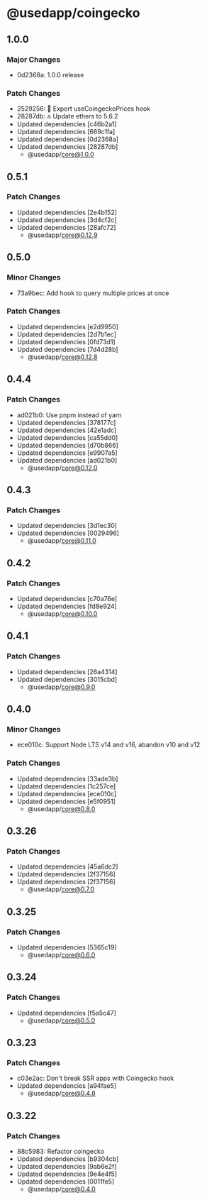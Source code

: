 # @usedapp/coingecko

## 1.0.0

### Major Changes

- 0d2368a: 1.0.0 release

### Patch Changes

- 2529256: 🎃 Export useCoingeckoPrices hook
- 28287db: 🔝 Update ethers to 5.6.2
- Updated dependencies [c46b2a1]
- Updated dependencies [669c1fa]
- Updated dependencies [0d2368a]
- Updated dependencies [28287db]
  - @usedapp/core@1.0.0

## 0.5.1

### Patch Changes

- Updated dependencies [2e4b152]
- Updated dependencies [3d4cf2c]
- Updated dependencies [28afc72]
  - @usedapp/core@0.12.9

## 0.5.0

### Minor Changes

- 73a9bec: Add hook to query multiple prices at once

### Patch Changes

- Updated dependencies [e2d9950]
- Updated dependencies [2d7b1ec]
- Updated dependencies [0fd73d1]
- Updated dependencies [7d4d28b]
  - @usedapp/core@0.12.8

## 0.4.4

### Patch Changes

- ad021b0: Use pnpm instead of yarn
- Updated dependencies [378177c]
- Updated dependencies [42e1adc]
- Updated dependencies [ca55dd0]
- Updated dependencies [d70b866]
- Updated dependencies [e9907a5]
- Updated dependencies [ad021b0]
  - @usedapp/core@0.12.0

## 0.4.3

### Patch Changes

- Updated dependencies [3d1ec30]
- Updated dependencies [0029496]
  - @usedapp/core@0.11.0

## 0.4.2

### Patch Changes

- Updated dependencies [c70a76e]
- Updated dependencies [fd8e924]
  - @usedapp/core@0.10.0

## 0.4.1

### Patch Changes

- Updated dependencies [26a4314]
- Updated dependencies [3015cbd]
  - @usedapp/core@0.9.0

## 0.4.0

### Minor Changes

- ece010c: Support Node LTS v14 and v16, abandon v10 and v12

### Patch Changes

- Updated dependencies [33ade3b]
- Updated dependencies [1c257ce]
- Updated dependencies [ece010c]
- Updated dependencies [e5f0951]
  - @usedapp/core@0.8.0

## 0.3.26

### Patch Changes

- Updated dependencies [45a6dc2]
- Updated dependencies [2f37156]
- Updated dependencies [2f37156]
  - @usedapp/core@0.7.0

## 0.3.25

### Patch Changes

- Updated dependencies [5365c19]
  - @usedapp/core@0.6.0

## 0.3.24

### Patch Changes

- Updated dependencies [f5a5c47]
  - @usedapp/core@0.5.0

## 0.3.23

### Patch Changes

- c03e2ac: Don't break SSR apps with Coingecko hook
- Updated dependencies [a94fae5]
  - @usedapp/core@0.4.8

## 0.3.22

### Patch Changes

- 88c5983: Refactor coingecko
- Updated dependencies [b9304cb]
- Updated dependencies [9ab6e2f]
- Updated dependencies [9e4e4f5]
- Updated dependencies [0011fe5]
  - @usedapp/core@0.4.0
